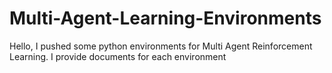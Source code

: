 # Multi-Agent-Learning-Environments
Hello, I pushed some python environments for Multi Agent Reinforcement Learning. I provide documents for each environment
